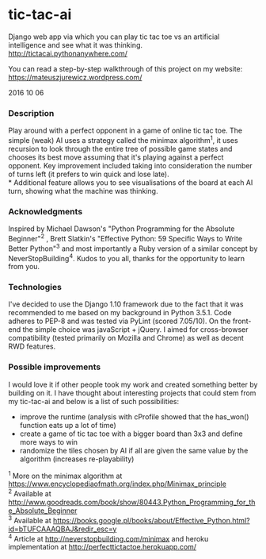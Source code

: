 # tic-tac-ai
Django web app via which you can play tic tac toe vs an artificial intelligence and see what it was thinking.
http://tictacai.pythonanywhere.com/

You can read a step-by-step walkthrough of this project on my website:
https://mateuszjurewicz.wordpress.com/

2016 10 06
<h3>Description</h3>
Play around with a perfect opponent in a game of online tic tac toe. The simple (weak) AI uses a strategy called the minimax algorithm<sup>1</sup>,
it uses recursion to look through the entire tree of possible game states and chooses its best move assuming that it's playing against
a perfect opponent. Key improvement included taking into consideration the number of turns left (it prefers to win quick and lose late).<br>
* Additional feature allows you to see visualisations of the board at each AI turn, showing what the machine was thinking.

<h3>Acknowledgments</h3>
Inspired by Michael Dawson's "Python Programming for the Absolute Beginner"<sup>2</sup> , Brett Slatkin's "Effective Python: 59 Specific Ways to
Write Better Python"<sup>3</sup> and most importantly a Ruby version of a similar concept by NeverStopBuilding<sup>4</sup>. Kudos to you all, thanks for
the opportunity to learn from you.

<h3>Technologies</h3>
I've decided to use the Django 1.10 framework due to the fact that it was recommended to me based on my background in Python 3.5.1.
Code adheres to PEP-8 and was tested via PyLint (scored 7.05/10).
On the front-end the simple choice was javaScript + jQuery. I aimed for cross-browser compatibility (tested primarily on Mozilla and
Chrome) as well as decent RWD features. 

<h3>Possible improvements</h3>
I would love it if other people took my work and created something better by building on it. I have thought about interesting projects
that could stem from my tic-tac-ai and below is a list of such possibilities:

* improve the runtime (analysis with cProfile showed that the has_won() function eats up a lot of time)<br>
* create a game of tic tac toe with a bigger board than 3x3 and define more ways to win<br>
* randomize the tiles chosen by AI if all are given the same value by the algorithm (increases re-playability)

<sup>1</sup> More on the minimax algorithm at https://www.encyclopediaofmath.org/index.php/Minimax_principle<br>
<sup>2</sup> Available at http://www.goodreads.com/book/show/80443.Python_Programming_for_the_Absolute_Beginner<br>
<sup>3</sup> Available at https://books.google.pl/books/about/Effective_Python.html?id=bTUFCAAAQBAJ&redir_esc=y<br>
<sup>4</sup> Article at http://neverstopbuilding.com/minimax and heroku implementation at http://perfecttictactoe.herokuapp.com/
